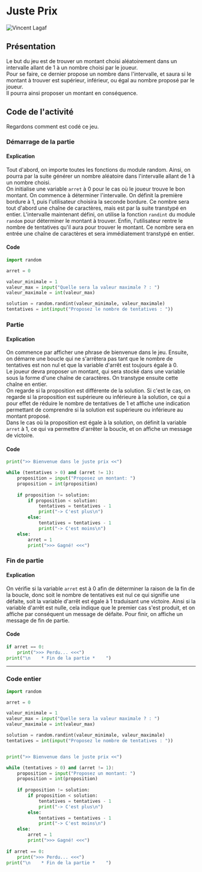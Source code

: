 # Juste Prix

![Vincent Lagaf](https://resize.programme-television.ladmedia.fr/r/670,670/img/var/premiere/storage/images/tele-7-jours/news-tv/le-juste-prix-tf1-vincent-lagaf-de-retour-en-janvier-2015-4068658/74747540-1-fre-FR/Le-Juste-prix-TF1-Vincent-Lagaf-de-retour-en-janvier-2015.jpg)

## Présentation

Le but du jeu est de trouver un montant choisi aléatoirement dans un intervalle allant de 1 à un nombre choisi par le joueur.  
Pour se faire, ce dernier propose un nombre dans l'intervalle, et saura si le montant à trouver est supérieur, inférieur, ou égal au nombre proposé par le joueur.  
Il pourra ainsi proposer un montant en conséquence.

## Code de l'activité

Regardons comment est codé ce jeu.

### Démarrage de la partie

#### Explication 

Tout d'abord, on importe toutes les fonctions du module random. Ainsi, on pourra par la suite générer un nombre aléatoire dans l'intervalle allant de 1 à un nombre choisi.  
On initialise une variable `arret` à 0 pour le cas où le joueur trouve le bon montant.
On commence à déterminer l'intervalle. On définit la première bordure à 1, puis l'utilisateur choisira la seconde bordure. Ce nombre sera tout d'abord une chaîne de caractères, mais est par la suite transtypé en entier.
L'intervalle maintenant défini, on utilise la fonction `randint` du module `random` pour déterminer le montant à trouver.
Enfin, l'utilisateur rentre le nombre de tentatives qu'il aura pour trouver le montant. Ce nombre sera en entrée une chaîne de caractères et sera immédiatement transtypé en entier.

#### Code

```python
import random

arret = 0

valeur_minimale = 1
valeur_max = input("Quelle sera la valeur maximale ? : ")
valeur_maximale = int(valeur_max)

solution = random.randint(valeur_minimale, valeur_maximale)
tentatives = int(input("Proposez le nombre de tentatives : "))
```

### Partie

#### Explication

On commence par afficher une phrase de bienvenue dans le jeu.
Ensuite, on démarre une boucle qui ne s'arrêtera pas tant que le nombre de tentatives est non nul et que la variable d'arrêt est toujours égale à 0.  
Le joueur devra proposer un montant, qui sera stocké dans une variable sous la forme d'une chaîne de caractères. On transtype ensuite cette chaîne en entier.  
On regarde si la proposition est différente de la solution. Si c'est le cas, on regarde si la proposition est supérieure ou inférieure à la solution, ce qui a pour effet de réduire le nombre de tentatives de 1 et affiche une indication permettant de comprendre si la solution est supérieure ou inférieure au montant proposé.  
Dans le cas où la proposition est égale à la solution, on définit la variable `arret` à 1, ce qui va permettre d'arrêter la boucle, et on affiche un message de victoire.

#### Code

```python
print(">> Bienvenue dans le juste prix <<")

while (tentatives > 0) and (arret != 1):
    proposition = input("Proposez un montant: ")
    proposition = int(proposition)
    
    if proposition != solution:
        if proposition < solution:
            tentatives = tentatives - 1
            print("-> C'est plus\n")
        else:
            tentatives = tentatives - 1
            print("-> C'est moins\n")
    else:
        arret = 1
        print(">>> Gagné! <<<")
```

### Fin de partie

#### Explication

On vérifie si la variable `arret` est à 0 afin de déterminer la raison de la fin de la boucle, donc soit le nombre de tentatives est nul ce qui signifie une défaite, soit la variable d'arrêt est égale à 1 traduisant une victoire. Ainsi si la variable d'arrêt est nulle, cela indique que le premier cas s'est produit, et on affiche par conséquent un message de défaite.
Pour finir, on affiche un message de fin de partie.

#### Code

```python
if arret == 0:
    print(">>> Perdu... <<<")
print("\n    * Fin de la partie *    ")
```

---

### Code entier

```python
import random

arret = 0

valeur_minimale = 1
valeur_max = input("Quelle sera la valeur maximale ? : ")
valeur_maximale = int(valeur_max)

solution = random.randint(valeur_minimale, valeur_maximale)
tentatives = int(input("Proposez le nombre de tentatives : "))


print(">> Bienvenue dans le juste prix <<")

while (tentatives > 0) and (arret != 1):
    proposition = input("Proposez un montant: ")
    proposition = int(proposition)
    
    if proposition != solution:
        if proposition < solution:
            tentatives = tentatives - 1
            print("-> C'est plus\n")
        else:
            tentatives = tentatives - 1
            print("-> C'est moins\n")
    else:
        arret = 1
        print(">>> Gagné! <<<")
        
if arret == 0:
    print(">>> Perdu... <<<")
print("\n    * Fin de la partie *    ")
```
